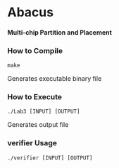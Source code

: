 # Abacus
#### Multi-chip Partition and Placement
### How to Compile
```linux
make
```
Generates executable binary file
### How to Execute
```linux
./Lab3 [INPUT] [OUTPUT]
```
Generates output file
### verifier Usage
```linux
./verifier [INPUT] [OUTPUT]
```
